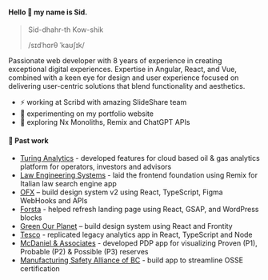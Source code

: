 #### Hello 👋 my name is Sid.

> Sid-dhahr-th Kow-shik 
>
> /sɪdˈhɑrθ ˈkaʊʃɪk/

Passionate web developer with 8 years of experience in creating exceptional digital experiences. Expertise in Angular, React, and Vue, combined with a keen eye for design and user experience focused on delivering user-centric solutions that blend functionality and aesthetics.

- ⚡️ working at Scribd with amazing SlideShare team
- 🔨 experimenting on my portfolio website
- 🔭 exploring Nx Monoliths, Remix and ChatGPT APIs

#### 🌱 Past work


- [Turing Analytics](https://turinganalytics.net) - developed features for cloud based oil & gas analytics platform for operators, investors and advisors
- [Law Engineering Systems](https://ingegneriadeldiritto.it/) - laid the frontend foundation using Remix for Italian law search engine app
- [OFX](https://www.ofx.com/en-au/) – build design system v2 using React, TypeScript, Figma WebHooks and APIs
- [Forsta](https://www.forsta.com/) - helped refresh landing page using React, GSAP, and WordPress blocks
- [Green Our Planet](https://greenourplanet.org/hydroponics/) – build design system using React and Frontity
- [Tesco](https://www.tesco.com/) - replicated legacy analytics app in React, TypeScript and Node
- [McDaniel & Associates](https://www.mcdan.com/) - developed PDP app for visualizing Proven (P1), Probable (P2) & Possible (P3) reserves
- [Manufacturing Safety Alliance of BC](https://safetyalliancebc.ca/) - build app to streamline OSSE certification
